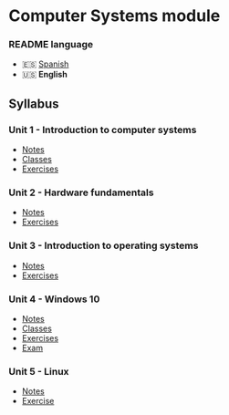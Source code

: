 # Computer Systems module

### README language
- 🇪🇸 [Spanish](./README.md)
- 🇺🇸 **English**

## Syllabus
### Unit 1 - Introduction to computer systems
- [Notes](./Unidad1-Introducción_a_los_sistemas_informáticos/Apuntes/)
- [Classes](./Unidad1-Introducción_a_los_sistemas_informáticos/Clases/)
- [Exercises](./Unidad1-Introducción_a_los_sistemas_informáticos/Ejercicios/)
### Unit 2 - Hardware fundamentals
- [Notes](./Unidad2-Fundamentos_de_hardware/Apuntes/)
- [Exercises](./Unidad2-Fundamentos_de_hardware/Ejercicios/)
### Unit 3 - Introduction to operating systems
- [Notes](./Unidad3-Introducción_a_los_sistemas_operativos/Apuntes/)
- [Exercises](./Unidad3-Introducción_a_los_sistemas_operativos/Ejercicios/)
### Unit 4 - Windows 10
- [Notes](./Unidad4-Windows_10/Apuntes/)
- [Classes](./Unidad4-Windows_10/Clases/)
- [Exercises](./Unidad4-Windows_10/Ejercicios/)
- [Exam](./Unidad4-Windows_10/Examen/)
### Unit 5 - Linux
- [Notes](./Unidad5-Linux/Apuntes/)
- [Exercise](./Unidad5-Linux/Ejercicio/)
